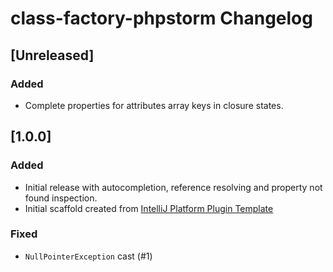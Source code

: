 <!-- Keep a Changelog guide -> https://keepachangelog.com -->

# class-factory-phpstorm Changelog

## [Unreleased]
### Added
- Complete properties for attributes array keys in closure states.

## [1.0.0]
### Added
- Initial release with autocompletion, reference resolving and property not found inspection.
- Initial scaffold created from [IntelliJ Platform Plugin Template](https://github.com/JetBrains/intellij-platform-plugin-template)

### Fixed
- `NullPointerException` cast (#1)